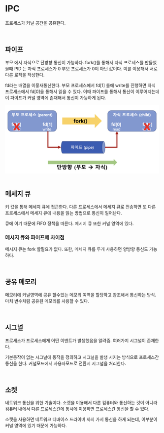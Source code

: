 # IPC 
프로세스가 커널 공간을 공유한다. 

<br/>

## 파이프
부모 에서 자식으로 단방향 통신이 가능하다.
fork()를 통해서 자식 프로세스를 만들었을때 PID 는 자식 프로세스가 0 부모 프로세스가 0이 아닌 값이다. 
이를 이용해서 서로 다른 로직을 작성한다. 

fd라는 배열을 이욯새통신한다. 부모 프로세스에서 fd[1] 를에 write를 진행하면 자식 프로세스에서 fd[0]을 통해서 읽을 수 있다. 이때 파이프를 통해서 통신이 이루어지는데 이 파이프가 커널 영역에 존재해서 통신이 가능하게 된다.

<img src="imgs/210803-IPC/1.png" width="500">

<br/>
<br/>

## 메세지 큐
키 값을 통해 메세지 큐에 접근한다. 다른 프로세스에서 메세지 큐로 전송하면 또 다른 프로세스에서 메세지 큐에 내용을 읽는 방법으로 통신이 일어난다. 

큐에 이기 때문에 FIFO 정책을 따른다. 
메시지 큐 또한 커널 영역에 있다. 

### 메시지 큐와 파이프에 차이점
메시지 큐는 fork 할필요가 없다. 
또한, 메세지 큐를 두개 사용하면 양방향 통신도 가능하다.

<br/>

## 공유 메모리 
메모리에 커널영역에 공유 할수있는 메모리 여역을 할당하고 참조해서 통신하는 방식.
마치 변수처럼 공유된 메모리를 사용할 수 있다. 

<br/>

## 시그널
프로세스가 프로세스에게 어떤 이벤트가 발생했음을 알려줌.
여러가지 시그널이 존재한다. 

기본동작이 없는 시그널에 동작을 정의하고 시그널을 발생 시키는 방식으로 프로세스간 통신을 한다. 
커널모드에서 사용자모드로 전환시 시그널을 처리한다. 

<br/>

## 소켓
네트워크 통신을 위한 기술이다.
소켓을 이용해서 다른 컴퓨터와 통신하는 것이 아니라 컴퓨터 내에서 다른 프로세스간에 통시에 이용하면 프로세스간 통신을 할 수 있다. 

소캣을 사용하면 네트워크 디바이스 드라이버 까지 가서 통신을 하게 되는데, 이부분이 커널 영역에 있기 때문에 가능하다.



